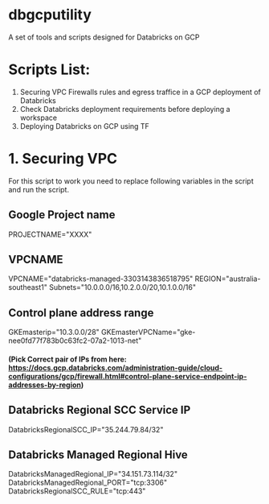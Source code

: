 # dbgcputility
A set of tools and scripts designed for Databricks on GCP


# Scripts List:

1. Securing VPC Firewalls rules and egress traffice in a GCP deployment of Databricks
2. Check Databricks deployment requirements before deploying a workspace
3. Deploying Databricks on GCP using TF


# 1. Securing VPC

For this script to work you need to replace following variables in the script and run the script.

  ## Google Project name
  PROJECTNAME="XXXX"
  ## VPCNAME
  VPCNAME="databricks-managed-3303143836518795"
  REGION="australia-southeast1"
  Subnets="10.0.0.0/16,10.2.0.0/20,10.1.0.0/16"
  ## Control plane address range	
  GKEmasterip="10.3.0.0/28"
  GKEmasterVPCName="gke-nee0fd77f783b0c63fc2-07a2-1013-net"
  #### (Pick Correct pair of IPs from here: https://docs.gcp.databricks.com/administration-guide/cloud-configurations/gcp/firewall.html#control-plane-service-endpoint-ip-addresses-by-region) ####
  ## Databricks Regional SCC Service IP
  DatabricksRegionalSCC_IP="35.244.79.84/32"
  ## Databricks Managed Regional Hive
  DatabricksManagedRegional_IP="34.151.73.114/32"
  DatabricksManagedRegional_PORT="tcp:3306"
  DatabricksRegionalSCC_RULE="tcp:443"
